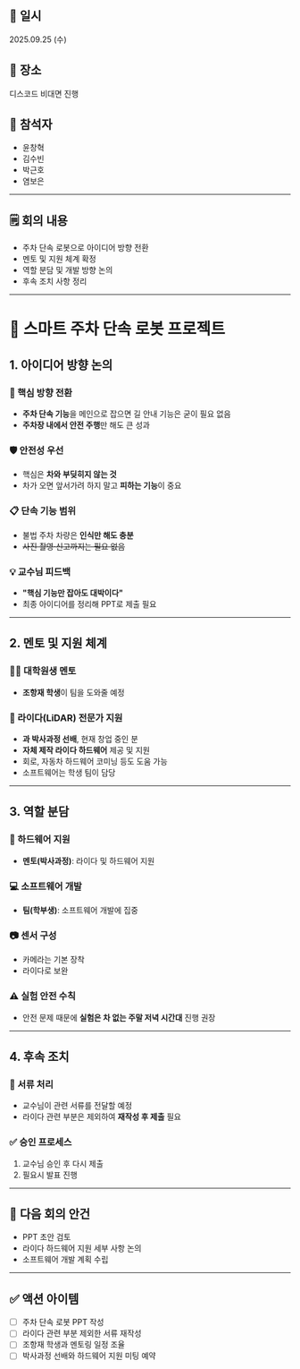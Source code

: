 ## 📅 일시
2025.09.25 (수)

## 📍 장소
디스코드 비대면 진행 

## 👥 참석자
- 윤창혁 
- 김수빈
- 박근호 
- 염보은

---

## 🗒️ 회의 내용
- 주차 단속 로봇으로 아이디어 방향 전환
- 멘토 및 지원 체계 확정
- 역할 분담 및 개발 방향 논의
- 후속 조치 사항 정리

---

# 🚗 스마트 주차 단속 로봇 프로젝트

## 1. 아이디어 방향 논의

### 🎯 핵심 방향 전환
- **주차 단속 기능**을 메인으로 잡으면 길 안내 기능은 굳이 필요 없음
- **주차장 내에서 안전 주행**만 해도 큰 성과

### 🛡️ 안전성 우선
- 핵심은 **차와 부딪히지 않는 것**
- 차가 오면 앞서가려 하지 말고 **피하는 기능**이 중요

### 📋 단속 기능 범위
- 불법 주차 차량은 **인식만 해도 충분**
- ~~사진 촬영·신고까지는 필요 없음~~

### 💡 교수님 피드백
- **"핵심 기능만 잡아도 대박이다"**
- 최종 아이디어를 정리해 PPT로 제출 필요

---

## 2. 멘토 및 지원 체계

### 👨‍🎓 대학원생 멘토
- **조항재 학생**이 팀을 도와줄 예정

### 🔬 라이다(LiDAR) 전문가 지원
- **과 박사과정 선배**, 현재 창업 중인 분
- **자체 제작 라이다 하드웨어** 제공 및 지원
- 회로, 자동차 하드웨어 코미닝 등도 도움 가능
- 소프트웨어는 학생 팀이 담당

---

## 3. 역할 분담

### 🔧 하드웨어 지원
- **멘토(박사과정)**: 라이다 및 하드웨어 지원

### 💻 소프트웨어 개발
- **팀(학부생)**: 소프트웨어 개발에 집중

### 📷 센서 구성
- 카메라는 기본 장착
- 라이다로 보완

### ⚠️ 실험 안전 수칙
- 안전 문제 때문에 **실험은 차 없는 주말 저녁 시간대** 진행 권장

---

## 4. 후속 조치

### 📄 서류 처리
- 교수님이 관련 서류를 전달할 예정
- 라이다 관련 부분은 제외하여 **재작성 후 제출** 필요

### ✅ 승인 프로세스
1. 교수님 승인 후 다시 제출
2. 필요시 발표 진행

---

## 📝 다음 회의 안건
- PPT 초안 검토
- 라이다 하드웨어 지원 세부 사항 논의
- 소프트웨어 개발 계획 수립

---

## ✅ 액션 아이템
- [ ] 주차 단속 로봇 PPT 작성
- [ ] 라이다 관련 부분 제외한 서류 재작성
- [ ] 조항재 학생과 멘토링 일정 조율
- [ ] 박사과정 선배와 하드웨어 지원 미팅 예약